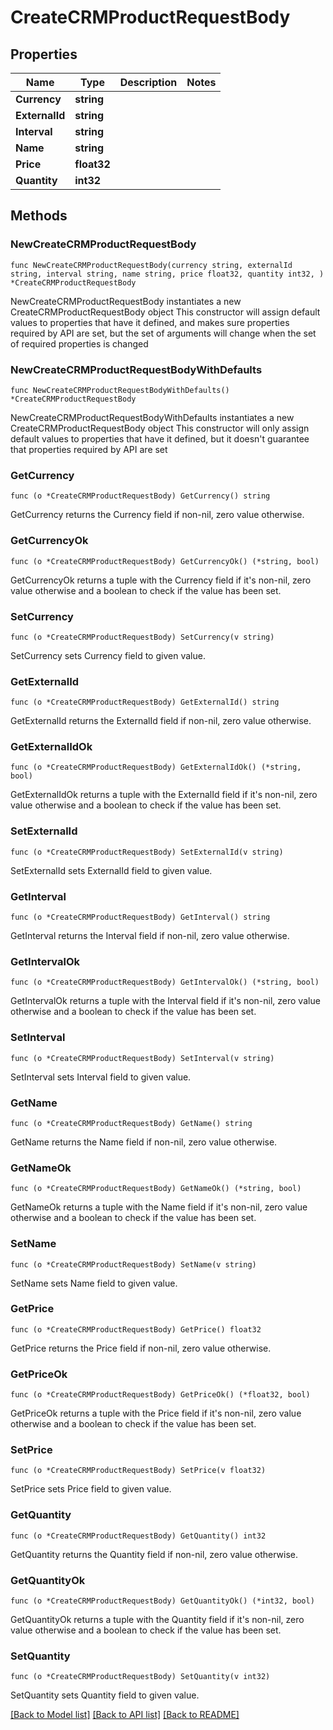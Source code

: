 # CreateCRMProductRequestBody

## Properties

Name | Type | Description | Notes
------------ | ------------- | ------------- | -------------
**Currency** | **string** |  | 
**ExternalId** | **string** |  | 
**Interval** | **string** |  | 
**Name** | **string** |  | 
**Price** | **float32** |  | 
**Quantity** | **int32** |  | 

## Methods

### NewCreateCRMProductRequestBody

`func NewCreateCRMProductRequestBody(currency string, externalId string, interval string, name string, price float32, quantity int32, ) *CreateCRMProductRequestBody`

NewCreateCRMProductRequestBody instantiates a new CreateCRMProductRequestBody object
This constructor will assign default values to properties that have it defined,
and makes sure properties required by API are set, but the set of arguments
will change when the set of required properties is changed

### NewCreateCRMProductRequestBodyWithDefaults

`func NewCreateCRMProductRequestBodyWithDefaults() *CreateCRMProductRequestBody`

NewCreateCRMProductRequestBodyWithDefaults instantiates a new CreateCRMProductRequestBody object
This constructor will only assign default values to properties that have it defined,
but it doesn't guarantee that properties required by API are set

### GetCurrency

`func (o *CreateCRMProductRequestBody) GetCurrency() string`

GetCurrency returns the Currency field if non-nil, zero value otherwise.

### GetCurrencyOk

`func (o *CreateCRMProductRequestBody) GetCurrencyOk() (*string, bool)`

GetCurrencyOk returns a tuple with the Currency field if it's non-nil, zero value otherwise
and a boolean to check if the value has been set.

### SetCurrency

`func (o *CreateCRMProductRequestBody) SetCurrency(v string)`

SetCurrency sets Currency field to given value.


### GetExternalId

`func (o *CreateCRMProductRequestBody) GetExternalId() string`

GetExternalId returns the ExternalId field if non-nil, zero value otherwise.

### GetExternalIdOk

`func (o *CreateCRMProductRequestBody) GetExternalIdOk() (*string, bool)`

GetExternalIdOk returns a tuple with the ExternalId field if it's non-nil, zero value otherwise
and a boolean to check if the value has been set.

### SetExternalId

`func (o *CreateCRMProductRequestBody) SetExternalId(v string)`

SetExternalId sets ExternalId field to given value.


### GetInterval

`func (o *CreateCRMProductRequestBody) GetInterval() string`

GetInterval returns the Interval field if non-nil, zero value otherwise.

### GetIntervalOk

`func (o *CreateCRMProductRequestBody) GetIntervalOk() (*string, bool)`

GetIntervalOk returns a tuple with the Interval field if it's non-nil, zero value otherwise
and a boolean to check if the value has been set.

### SetInterval

`func (o *CreateCRMProductRequestBody) SetInterval(v string)`

SetInterval sets Interval field to given value.


### GetName

`func (o *CreateCRMProductRequestBody) GetName() string`

GetName returns the Name field if non-nil, zero value otherwise.

### GetNameOk

`func (o *CreateCRMProductRequestBody) GetNameOk() (*string, bool)`

GetNameOk returns a tuple with the Name field if it's non-nil, zero value otherwise
and a boolean to check if the value has been set.

### SetName

`func (o *CreateCRMProductRequestBody) SetName(v string)`

SetName sets Name field to given value.


### GetPrice

`func (o *CreateCRMProductRequestBody) GetPrice() float32`

GetPrice returns the Price field if non-nil, zero value otherwise.

### GetPriceOk

`func (o *CreateCRMProductRequestBody) GetPriceOk() (*float32, bool)`

GetPriceOk returns a tuple with the Price field if it's non-nil, zero value otherwise
and a boolean to check if the value has been set.

### SetPrice

`func (o *CreateCRMProductRequestBody) SetPrice(v float32)`

SetPrice sets Price field to given value.


### GetQuantity

`func (o *CreateCRMProductRequestBody) GetQuantity() int32`

GetQuantity returns the Quantity field if non-nil, zero value otherwise.

### GetQuantityOk

`func (o *CreateCRMProductRequestBody) GetQuantityOk() (*int32, bool)`

GetQuantityOk returns a tuple with the Quantity field if it's non-nil, zero value otherwise
and a boolean to check if the value has been set.

### SetQuantity

`func (o *CreateCRMProductRequestBody) SetQuantity(v int32)`

SetQuantity sets Quantity field to given value.



[[Back to Model list]](../README.md#documentation-for-models) [[Back to API list]](../README.md#documentation-for-api-endpoints) [[Back to README]](../README.md)



